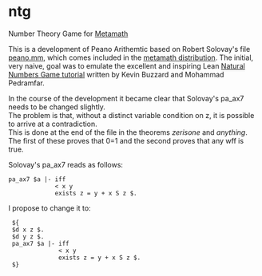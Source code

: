 # ntg
Number Theory Game for [Metamath](us.metamath.org)

This is a development of Peano Arithemtic based on Robert Solovay's file [peano.mm](https://github.com/metamath/set.mm/blob/develop/peano.mm), 
which comes included in the [metamath distribution](https://github.com/metamath).
The initial, very naive, goal was to emulate the excellent and inspiring Lean 
[Natural Numbers Game tutorial](https://www.ma.imperial.ac.uk/~buzzard/xena/natural_number_game/) 
written by Kevin Buzzard and Mohammad Pedramfar.  

In the course of the development it became clear that Solovay's pa_ax7 needs to
be changed slightly.  
The problem is that, without a distinct variable condition on z, it is possible to arrive at 
a contradiction.  
This is done at the end of the file in the theorems *zerisone* and *anything*.
The first of these proves that 0=1 and the second proves that any wff is true.

Solovay's pa_ax7 reads as follows:

    pa_ax7 $a |- iff   
                 < x y   
                 exists z = y + x S z $.   

I propose to change it to: 

     ${      
     $d x z $.    
     $d y z $.    
     pa_ax7 $a |- iff   
                  < x y   
                  exists z = y + x S z $.   
     $}   

